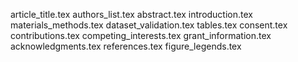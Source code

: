 article_title.tex
authors_list.tex
abstract.tex
introduction.tex
materials_methods.tex
dataset_validation.tex
tables.tex
consent.tex
contributions.tex
competing_interests.tex
grant_information.tex
acknowledgments.tex
references.tex
figure_legends.tex
